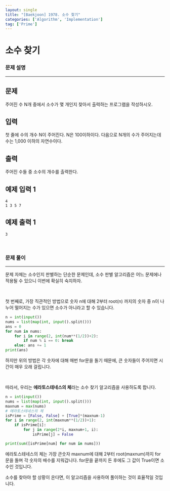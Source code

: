 ```yaml
---
layout: single
title: "[Baekjoon] 1978. 소수 찾기"
categories: ['Algorithm', 'Implementation']
tag: ['Prime']
---
```




# 소수 찾기

### 문제 설명

---

## 문제

주어진 수 N개 중에서 소수가 몇 개인지 찾아서 출력하는 프로그램을 작성하시오.

## 입력

첫 줄에 수의 개수 N이 주어진다. N은 100이하이다. 다음으로 N개의 수가 주어지는데 수는 1,000 이하의 자연수이다.

## 출력

주어진 수들 중 소수의 개수를 출력한다.

## 예제 입력 1 

```
4
1 3 5 7
```

## 예제 출력 1 

```
3
```

<br>

### 문제 풀이

---

문제 자체는 소수인지 판별하는 단순한 문제인데, 소수 판별 알고리즘은 어느 문제에나 적용될 수 있으니 이번에 확실히 숙지하자. 

<br>

첫 번째로, 가장 직관적인 방법으로 숫자 n에 대해 2부터 root(n) 까지의 숫자 중 n이 나누어 떨어지는 수가 있으면 소수가 아니라고 할 수 있습니다. 

```python
n = int(input())
nums = list(map(int, input().split()))
ans = 0
for num in nums:
    for i in range(2, int(num**(1/2))+2):
        if num % i == 0: break
    else: ans += 1
print(ans)
```

하지만 위의 방법은 각 숫자에 대해 매번 for문을 돌기 때문에, 큰 숫자들이 주어지면 시간이 매우 오래 걸립니다. 

<br>

따라서, 우리는 **에라토스테네스의 체**라는 소수 찾기 알고리즘을 사용하도록 합니다. 

```python
n = int(input())
nums = list(map(int, input().split()))
maxnum = max(nums)
# 에라토스테네스의 체
isPrime = [False, False] + [True]*(maxnum-1)
for i in range(2, int(maxnum**(1/2))+1):
    if isPrime[i]:
        for j in range(2*i, maxnum+1, i):
            isPrime[j] = False

print(sum([isPrime[num] for num in nums]))
```

에라토스테네스의 체는 가장 큰숫자 maxnum에 대해 2부터 root(maxnum)까지 for문을 돌며 각 숫자의 배수를 지워갑니다. for문을 끝까지 돈 후에도 그 값이 True이면 소수인 것입니다. 

소수를 찾아야 할 상황이 온다면, 이 알고리즘을 사용하여 풀이하는 것이 효율적일 것입니다. 
